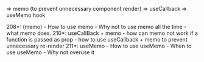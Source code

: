 => memo (to prevent unnecessary component render)
=> useCallback
=> useMemo hook

208*: (memo)
    - How to use memo
    - Why not to use memo all the time
    - what memo does.
210*: useCallBack + memo
    - how can memo not work if a function is passed as prop
    - how to use useCallback + memo to prevent unnecessary re-render
211*: useMemo
    - How to use useMemo
    - When to use useMemo
    - Why not overuse it